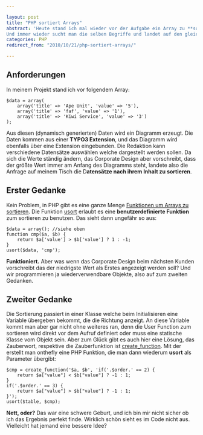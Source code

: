 ```yaml
---

layout: post
title: "PHP sortiert Arrays"
abstract: 'Heute stand ich mal wieder vor der Aufgabe ein Array zu **sortieren**. Arrays muss man beim programmieren ständig sortieren. Richtig spannend wird es mit **mehrdimensionalen Arrays** und eigenen Bedingungen nach den sortiert werden soll.
Und immer wieder sucht man die selben Begriffe und landet auf den gleichen Seiten, das hat mit diesem Eintrag ein Ende, **wenn man ein mehrdimensionales Array mit einer eigenen Funktion sortieren will**.'
categories: PHP
redirect_from: "2010/10/21/php-sortiert-arrays/"

---
```


## Anforderungen
In meinem Projekt stand ich vor folgendem Array:

    $data = array(
        array('title' => 'Ape Unit', 'value' => '5'),
        array('title' => 'faf', 'value' => '1'),
        array('title' => 'Kiwi Service', 'value' => '3')
    );

Aus diesen (dynamisch generierten) Daten wird ein Diagramm erzeugt. Die Daten kommen aus einer **TYPO3 Extension**, und das Diagramm wird ebenfalls über eine Extension eingebunden. Die Redaktion kann verschiedene Datensätze auswählen welche dargestellt werden sollen.
Da sich die Werte ständig ändern, das Corporate Design aber vorschreibt, dass der größte Wert immer am Anfang des Diagramms steht, landete also die Anfrage auf meinem Tisch die D**atensätze nach ihrem Inhalt zu sortieren**.

## Erster Gedanke
Kein Problem, in PHP gibt es eine ganze Menge [Funktionen um Arrays zu sortieren](http://de3.php.net/manual/en/array.sorting.php "Die verschiedenen Sortierfunktionen für Arrays"). Die Funktion [usort](http://de2.php.net/manual/en/function.usort.php "Usort sortiert Arrays") erlaubt es eine **benutzerdefinierte Funktion** zum sortieren zu benutzen. Das sieht dann ungefähr so aus:

    $data = array(); //siehe oben
    function cmp($a, $b) {
        return $a['value'] > $b['value'] ? 1 : -1;
    }
    usort($data, 'cmp');

**Funktioniert.** Aber was wenn das Corporate Design beim nächsten Kunden vorschreibt das der niedrigste Wert als Erstes angezeigt werden soll? Und wir programmieren ja wiederverwendbare Objekte, also auf zum zweiten Gedanken.

## Zweiter Gedanke
Die Sortierung passiert in einer Klasse welche beim Initialisieren eine Variable übergeben bekommt, die die Richtung anzeigt. An diese Variable kommt man aber gar nicht ohne weiteres ran, denn die User Function zum sortieren wird direkt vor dem Aufruf definiert oder muss eine statische Klasse vom Objekt sein.
Aber zum Glück gibt es auch hier eine Lösung, das Zauberwort, respektive die Zauberfunktion ist [create\_function](http://de2.php.net/create_function "PHP Funktion erstellen"). Mit der erstellt man onthefly eine PHP Funktion, die man dann wiederum **usort** als Parameter übergibt:

    $cmp = create_function('$a, $b', 'if('.$order.' == 2) {
        return $a["value"] < $b["value"] ? -1 : 1;
    }
    if('.$order.' == 3) {
        return $a["value"] > $b["value"] ? -1 : 1;
    }');
    usort($table, $cmp);

**Nett, oder?** Das war eine schwere Geburt, und ich bin mir nicht sicher ob ich das Ergebnis perfekt finde. Wirklich schön sieht es im Code nicht aus. Vielleicht hat jemand eine bessere Idee?